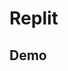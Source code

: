 # Replit

## Demo

<Replit user="FuckDoctors" repl="Java-Test" />

<Replit user="FuckDoctors" repl="Java-Test" file="Main.java" />

<Replit user="FuckDoctors" repl="Java-Test" plain />

<Replit link="https://replit.com/@FuckDoctors/Java-Test" />

<Replit link="https://replit.com/@FuckDoctors/Java-Test#Main.java" />
